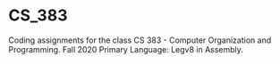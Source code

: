 # CS_383
Coding assignments for the class CS 383 - Computer Organization and Programming. Fall 2020
Primary Language: Legv8 in Assembly.
